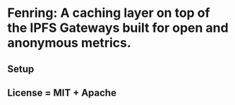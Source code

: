 # Fenring: A caching layer on top of the IPFS Gateways built for open and anonymous metrics.

## Setup

## License = MIT + Apache
